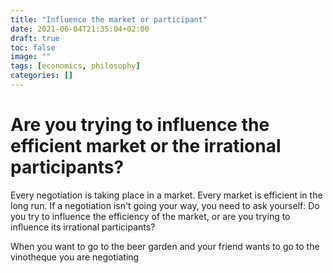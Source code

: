 ```yaml
---
title: "Influence the market or participant"
date: 2021-06-04T21:35:04+02:00
draft: true
toc: false
image: ""
tags: [economics, philosophy]
categories: []
---
```


# Are you trying to influence the efficient market or the irrational participants?
<!--more-->
Every negotiation is taking place in a market. Every market is efficient in the long run. If a negotiation isn't going your way, you need to ask yourself: Do you try to influence the efficiency of the market, or are you trying to influence its irrational participants?

When you want to go to the beer garden and your friend wants to go to the vinotheque you are negotiating
